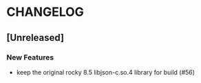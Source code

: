 # CHANGELOG

## [Unreleased]

### New Features

- keep the original rocky 8.5 libjson-c.so.4 library for build (#56)


